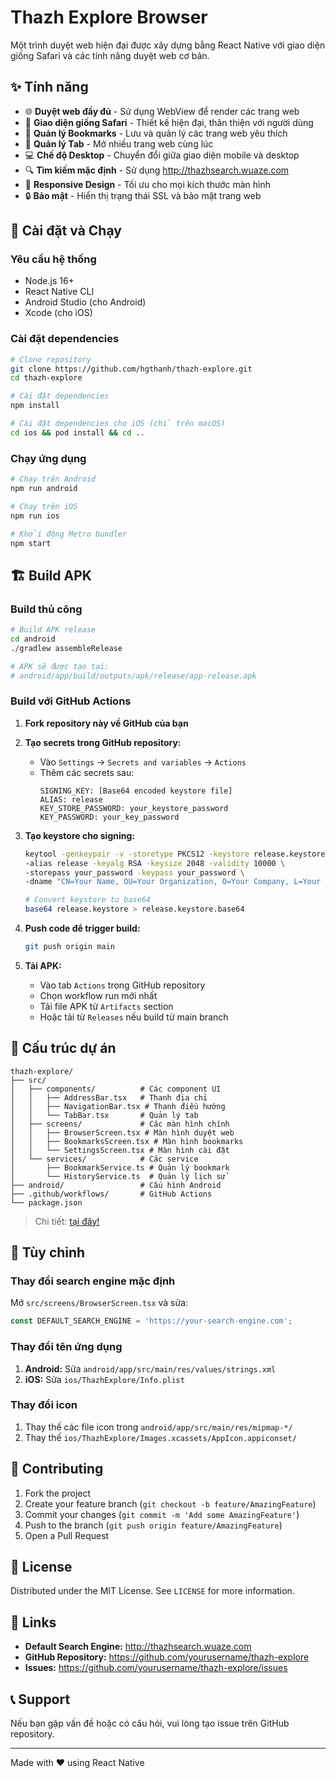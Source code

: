 # Thazh Explore Browser

Một trình duyệt web hiện đại được xây dựng bằng React Native với giao diện giống Safari và các tính năng duyệt web cơ bản.

## ✨ Tính năng

- 🌐 **Duyệt web đầy đủ** - Sử dụng WebView để render các trang web
- 📱 **Giao diện giống Safari** - Thiết kế hiện đại, thân thiện với người dùng
- 🔖 **Quản lý Bookmarks** - Lưu và quản lý các trang web yêu thích
- 📑 **Quản lý Tab** - Mở nhiều trang web cùng lúc
- 💻 **Chế độ Desktop** - Chuyển đổi giữa giao diện mobile và desktop
- 🔍 **Tìm kiếm mặc định** - Sử dụng http://thazhsearch.wuaze.com
- 📱 **Responsive Design** - Tối ưu cho mọi kích thước màn hình
- 🔒 **Bảo mật** - Hiển thị trạng thái SSL và bảo mật trang web

## 🚀 Cài đặt và Chạy

### Yêu cầu hệ thống

- Node.js 16+
- React Native CLI
- Android Studio (cho Android)
- Xcode (cho iOS)

### Cài đặt dependencies

```bash
# Clone repository
git clone https://github.com/hgthanh/thazh-explore.git
cd thazh-explore

# Cài đặt dependencies
npm install

# Cài đặt dependencies cho iOS (chỉ trên macOS)
cd ios && pod install && cd ..
```

### Chạy ứng dụng

```bash
# Chạy trên Android
npm run android

# Chạy trên iOS
npm run ios

# Khởi động Metro bundler
npm start
```

## 🏗️ Build APK

### Build thủ công

```bash
# Build APK release
cd android
./gradlew assembleRelease

# APK sẽ được tạo tại:
# android/app/build/outputs/apk/release/app-release.apk
```

### Build với GitHub Actions

1. **Fork repository này về GitHub của bạn**

2. **Tạo secrets trong GitHub repository:**
   - Vào `Settings` → `Secrets and variables` → `Actions`
   - Thêm các secrets sau:
     ```
     SIGNING_KEY: [Base64 encoded keystore file]
     ALIAS: release
     KEY_STORE_PASSWORD: your_keystore_password
     KEY_PASSWORD: your_key_password
     ```

3. **Tạo keystore cho signing:**
   ```bash
   keytool -genkeypair -v -storetype PKCS12 -keystore release.keystore \
   -alias release -keyalg RSA -keysize 2048 -validity 10000 \
   -storepass your_password -keypass your_password \
   -dname "CN=Your Name, OU=Your Organization, O=Your Company, L=Your City, S=Your State, C=Your Country"
   
   # Convert keystore to base64
   base64 release.keystore > release.keystore.base64
   ```

4. **Push code để trigger build:**
   ```bash
   git push origin main
   ```

5. **Tải APK:**
   - Vào tab `Actions` trong GitHub repository
   - Chọn workflow run mới nhất
   - Tải file APK từ `Artifacts` section
   - Hoặc tải từ `Releases` nếu build từ main branch

## 📱 Cấu trúc dự án

```
thazh-explore/
├── src/
│   ├── components/          # Các component UI
│   │   ├── AddressBar.tsx   # Thanh địa chỉ
│   │   ├── NavigationBar.tsx # Thanh điều hướng
│   │   └── TabBar.tsx       # Quản lý tab
│   ├── screens/             # Các màn hình chính
│   │   ├── BrowserScreen.tsx # Màn hình duyệt web
│   │   ├── BookmarksScreen.tsx # Màn hình bookmarks
│   │   └── SettingsScreen.tsx # Màn hình cài đặt
│   └── services/            # Các service
│       ├── BookmarkService.ts # Quản lý bookmark
│       └── HistoryService.ts  # Quản lý lịch sử
├── android/                 # Cấu hình Android
├── .github/workflows/       # GitHub Actions
└── package.json
```

> Chi tiết: [tại đây!](PROJECT_STRUCTURE.md)

## 🔧 Tùy chỉnh

### Thay đổi search engine mặc định

Mở `src/screens/BrowserScreen.tsx` và sửa:

```typescript
const DEFAULT_SEARCH_ENGINE = 'https://your-search-engine.com';
```

### Thay đổi tên ứng dụng

1. **Android:** Sửa `android/app/src/main/res/values/strings.xml`
2. **iOS:** Sửa `ios/ThazhExplore/Info.plist`

### Thay đổi icon

1. Thay thế các file icon trong `android/app/src/main/res/mipmap-*/`
2. Thay thế `ios/ThazhExplore/Images.xcassets/AppIcon.appiconset/`

## 🤝 Contributing

1. Fork the project
2. Create your feature branch (`git checkout -b feature/AmazingFeature`)
3. Commit your changes (`git commit -m 'Add some AmazingFeature'`)
4. Push to the branch (`git push origin feature/AmazingFeature`)
5. Open a Pull Request

## 📝 License

Distributed under the MIT License. See `LICENSE` for more information.

## 🔗 Links

- **Default Search Engine:** http://thazhsearch.wuaze.com
- **GitHub Repository:** https://github.com/yourusername/thazh-explore
- **Issues:** https://github.com/yourusername/thazh-explore/issues

## 📞 Support

Nếu bạn gặp vấn đề hoặc có câu hỏi, vui lòng tạo issue trên GitHub repository.

---

Made with ❤️ using React Native